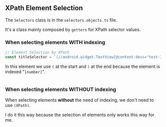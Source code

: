 ## XPath Element Selection

The `Selectors` class is in the `selectors.objects.ts` file.

It's a class mainly composed by `getters` for XPath selector values.

### When selecting elements WITH indexing
```ts
// Element Selection by XPath
const titleSelector = `(//android.widget.TextView[@content-desc="test-Item title"])[${randomNumber}]`;
```
In this element we use `(` at the start and `)` at the end because the element is indexed "`[number]`".

#

### When selecting elements WITHOUT indexing
When selecting elements **without** the need of indexing, we don't need to use `(XPath)`.

I do it this way because the selection of elements only works this way for me.